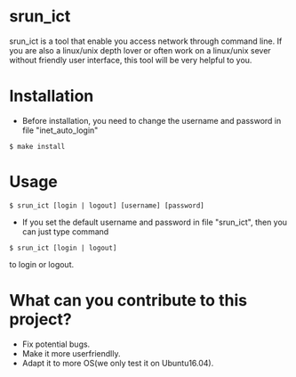 # srun_ict

srun_ict is a tool that enable you access network through command line. If you are also a linux/unix depth lover or often work on a linux/unix sever without friendly user interface, this tool will be very helpful to you.

# Installation

* Before installation, you need to change the username and password in file "inet_auto_login"
```
$ make install 
```

# Usage
```
$ srun_ict [login | logout] [username] [password]
```

* If you set the default username and password in file "srun_ict", then you can just type command
```
$ srun_ict [login | logout]
```
to login or logout.

# What can you contribute to this project?
* Fix potential bugs.
* Make it more userfriendlly.
* Adapt it to more OS(we only test it on Ubuntu16.04).
